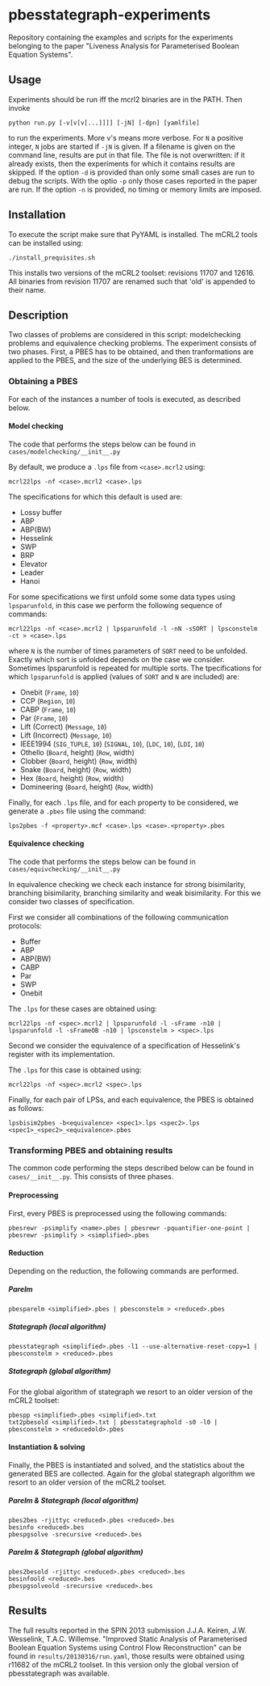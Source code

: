 pbesstategraph-experiments
==========================
Repository containing the examples and scripts for the experiments belonging to
the paper "Liveness Analysis for Parameterised Boolean Equation Systems".

Usage
-----

Experiments should be run iff the mcrl2 binaries are in the PATH. Then invoke

    python run.py [-v[v[v[...]]]] [-jN] [-dpn] [yamlfile]

to run the experiments. More v's means more verbose. For `N` a positive
integer, `N` jobs are started if `-jN` is given. If a filename is given on
the command line, results are put in that file. The file is not 
overwritten: if it already exists, then the experiments for which it
contains results are skipped.
If the option `-d` is provided than only some small cases are run to debug the scripts. With the optio `-p` only those cases reported in the paper are run. If the option `-n` is provided, no timing or memory limits are imposed.

Installation
------------

To execute the script make sure that PyYAML is installed. The mCRL2 tools can be installed using:

    ./install_prequisites.sh
    
This installs two versions of the mCRL2 toolset: revisions 11707 and 12616. All binaries from revision 11707 are renamed such that 'old' is appended to their name.

Description
-----------
Two classes of problems are considered in this script: modelchecking problems and equivalence checking problems. The experiment consists of two phases. First, a PBES has to be obtained, and then tranformations are applied to the PBES, and the size of the underlying BES is determined.

### Obtaining a PBES
For each of the instances a number of tools is executed, as described below.

#### Model checking
The code that performs the steps below can be found in `cases/modelchecking/__init__.py`

By default, we produce a `.lps` file from `<case>.mcrl2` using:

    mcrl22lps -nf <case>.mcrl2 <case>.lps

The specifications for which this default is used are:

* Lossy buffer
* ABP
* ABP(BW)
* Hesselink
* SWP
* BRP
* Elevator
* Leader
* Hanoi

For some specifications we first unfold some some data types using `lpsparunfold`, in this case we perform the following sequence of commands:

    mcrl22lps -nf <case>.mcrl2 | lpsparunfold -l -nN -sSORT | lpsconstelm -ct > <case>.lps

where `N` is the number of times parameters of `SORT` need to be unfolded. Exactly which sort is unfolded depends on the case we consider. Sometimes lpsparunfold is repeated for multiple sorts. The tpecifications for which `lpsparunfold` is applied (values of `SORT` and `N` are included) are:

* Onebit (`Frame`, `10`)
* CCP (`Region`, `10`)
* CABP (`Frame`, `10`)
* Par (`Frame`, `10`)
* Lift (Correct) (`Message`, `10`)
* Lift (Incorrect) (`Message`, `10`)
* IEEE1994 (`SIG_TUPLE`, `10`) (`SIGNAL`, `10`), (`LDC`, `10`), (`LDI`, `10`)
* Othello (`Board`, height) (`Row`, width)
* Clobber (`Board`, height) (`Row`, width)
* Snake (`Board`, height) (`Row`, width)
* Hex (`Board`, height) (`Row`, width)
* Domineering (`Board`, height) (`Row`, width)

Finally, for each `.lps` file, and for each property to be considered, we generate a `.pbes` file using the command:

    lps2pbes -f <property>.mcf <case>.lps <case>.<property>.pbes

#### Equivalence checking
The code that performs the steps below can be found in `cases/equivchecking/__init__.py`

In equivalence checking we check each instance for strong bisimilarity, branching bisimilarity, branching similarity and weak bisimilarity. For this we consider two classes of specification.

First we consider all combinations of the following communication protocols:

* Buffer
* ABP
* ABP(BW)
* CABP
* Par
* SWP
* Onebit

The `.lps` for these cases are obtained using:

    mcrl22lps -nf <spec>.mcrl2 | lpsparunfold -l -sFrame -n10 | lpsparunfold -l -sFrameOB -n10 | lpsconstelm > <spec>.lps

Second we consider the equivalence of a specification of Hesselink's register with its implementation.

The `.lps` for this case is obtained using:

    mcrl22lps -nf <spec>.mcrl2 <spec>.lps

Finally, for each pair of LPSs, and each equivalence, the PBES is obtained as follows:

    lpsbisim2pbes -b<equivalence> <spec1>.lps <spec2>.lps <spec1>_<spec2>_<equivalence>.pbes

### Transforming PBES and obtaining results
The common code performing the steps described below can be found in `cases/__init__.py`. This consists of three phases.

#### Preprocessing
First, every PBES is preprocessed using the following commands:

    pbesrewr -psimplify <name>.pbes | pbesrewr -pquantifier-one-point | pbesrewr -psimplify > <simplified>.pbes

#### Reduction

Depending on the reduction, the following commands are performed.

##### Parelm

    pbesparelm <simplified>.pbes | pbesconstelm > <reduced>.pbes

##### Stategraph (local algorithm)

    pbesstategraph <simplified>.pbes -l1 --use-alternative-reset-copy=1 | pbesconstelm > <reduced>.pbes

##### Stategraph (global algorithm)

For the global algorithm of stategraph we resort to an older version of the mCRL2 toolset:

    pbespp <simplified>.pbes <simplified>.txt
    txt2pbesold <simplified>.txt | pbesstategraphold -s0 -l0 | pbesconstelm > <reducedold>.pbes

#### Instantiation & solving

Finally, the PBES is instantiated and solved, and the statistics about the generated BES are collected. Again for the global stategraph algorithm we resort to an older version of the mCRL2 toolset.

##### Parelm & Stategraph (local algorithm)

    pbes2bes -rjittyc <reduced>.pbes <reduced>.bes
    besinfo <reduced>.bes
    pbespgsolve -srecursive <reduced>.bes

##### Parelm & Stategraph (global algorithm)

    pbes2besold -rjittyc <reduced>.pbes <reduced>.bes
    besinfoold <reduced>.bes
    pbespgsolveold -srecursive <reduced>.bes

Results
-------


The full results reported in the SPIN 2013 submission J.J.A. Keiren, J.W. Wesselink, T.A.C. Willemse.
"Improved Static Analysis of Parameterised Boolean Equation Systems using Control Flow Reconstruction" can
be found in `results/20130316/run.yaml`, those results were obtained using r11682 of the mCRL2 toolset. In this version only the global version of pbesstategraph was available.
